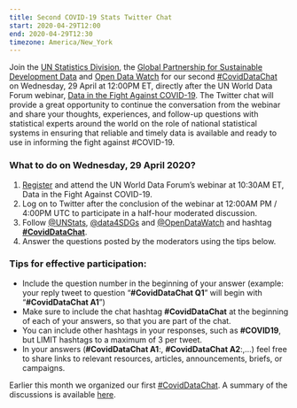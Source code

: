 ```yaml
---
title: Second COVID-19 Stats Twitter Chat
start: 2020-04-29T12:00
end: 2020-04-29T12:30
timezone: America/New_York
---
```


Join the [UN Statistics Division](https://twitter.com/unstats?lang=en), the
[Global Partnership for Sustainable Development Data](https://twitter.com/data4SDGs)
and [Open Data Watch](https://twitter.com/opendatawatch) for our second
[#CovidDataChat](https://twitter.com/hashtag/CovidDataChat) on Wednesday, 29
April at 12:00PM ET, directly after the UN World Data Forum webinar,
[Data in the Fight Against COVID-19](https://unstats.un.org/unsd/undataforum/webinar/index.html).
The Twitter chat will provide a great opportunity to continue the conversation
from the webinar and share your thoughts, experiences, and follow-up questions
with statistical experts around the world on the role of national statistical
systems in ensuring that reliable and timely data is available and ready to use
in informing the fight against #COVID-19.

### What to do on Wednesday, 29 April 2020?

1. [Register](https://unstats.un.org/unsd/undataforum/webinar/index.html) and
   attend the UN World Data Forum’s webinar at 10:30AM ET, Data in the Fight
   Against COVID-19.
2. Log on to Twitter after the conclusion of the webinar at 12:00AM PM / 4:00PM
   UTC to participate in a half-hour moderated discussion.
3. Follow [@UNStats](https://twitter.com/UNStats),
   [@data4SDGs](https://twitter.com/data4SDGs) and
   [@OpenDataWatch](https://twitter.com/OpenDataWatch) and hashtag
   **[#CovidDataChat](https://twitter.com/hashtag/CovidDataChat)**.
4. Answer the questions posted by the moderators using the tips below.

### Tips for effective participation:

- Include the question number in the beginning of your answer (example: your
  reply tweet to question “**#CovidDataChat Q1**” will begin with
  “**#CovidDataChat A1**”)
- Make sure to include the chat hashtag **#CovidDataChat** at the beginning of
  each of your answers, so that you are part of the chat.
- You can include other hashtags in your responses, such as **#COVID19**, but
  LIMIT hashtags to a maximum of 3 per tweet.
- In your answers (**#CovidDataChat A1**:, **#CovidDataChat A2**:,...) feel free
  to share links to relevant resources, articles, announcements, briefs, or
  campaigns.

Earlier this month we organized our first
[#CovidDataChat](https://twitter.com/hashtag/CovidDataChat). A summary of the
discussions is available [here](/sharing/first-covid-19-stats-twitter-chat/).
